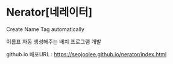 # Nerator[네레이터]
Create Name Tag automatically

이름표 자동 생성해주는 배치 프로그램 개발

github.io 배포URL : 
https://seojoolee.github.io/nerator/index.html
